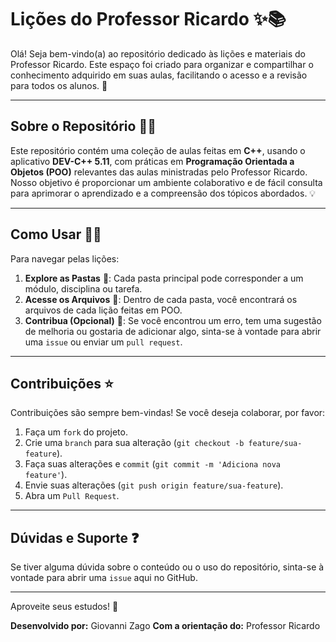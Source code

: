 # Lições do Professor Ricardo ✨📚

Olá! Seja bem-vindo(a) ao repositório dedicado às lições e materiais do Professor Ricardo. Este espaço foi criado para organizar e compartilhar o conhecimento adquirido em suas aulas, facilitando o acesso e a revisão para todos os alunos. 🚀

---

## Sobre o Repositório 👨‍🏫

Este repositório contém uma coleção de aulas feitas em **C++**, usando o aplicativo **DEV-C++ 5.11**, com práticas em **Programação Orientada a Objetos (POO)** relevantes das aulas ministradas pelo Professor Ricardo. Nosso objetivo é proporcionar um ambiente colaborativo e de fácil consulta para aprimorar o aprendizado e a compreensão dos tópicos abordados. 💡

---

## Como Usar 🧑‍💻

Para navegar pelas lições:

1.  **Explore as Pastas** 📁: Cada pasta principal pode corresponder a um módulo, disciplina ou tarefa.
2.  **Acesse os Arquivos** 📄: Dentro de cada pasta, você encontrará os arquivos de cada lição feitas em POO.
3.  **Contribua (Opcional)** 🤝: Se você encontrou um erro, tem uma sugestão de melhoria ou gostaria de adicionar algo, sinta-se à vontade para abrir uma `issue` ou enviar um `pull request`.

---

## Contribuições ⭐

Contribuições são sempre bem-vindas! Se você deseja colaborar, por favor:

1.  Faça um `fork` do projeto.
2.  Crie uma `branch` para sua alteração (`git checkout -b feature/sua-feature`).
3.  Faça suas alterações e `commit` (`git commit -m 'Adiciona nova feature'`).
4.  Envie suas alterações (`git push origin feature/sua-feature`).
5.  Abra um `Pull Request`.

---

## Dúvidas e Suporte ❓

Se tiver alguma dúvida sobre o conteúdo ou o uso do repositório, sinta-se à vontade para abrir uma `issue` aqui no GitHub.

---

Aproveite seus estudos! 🎉

**Desenvolvido por:** Giovanni Zago
**Com a orientação do:** Professor Ricardo
